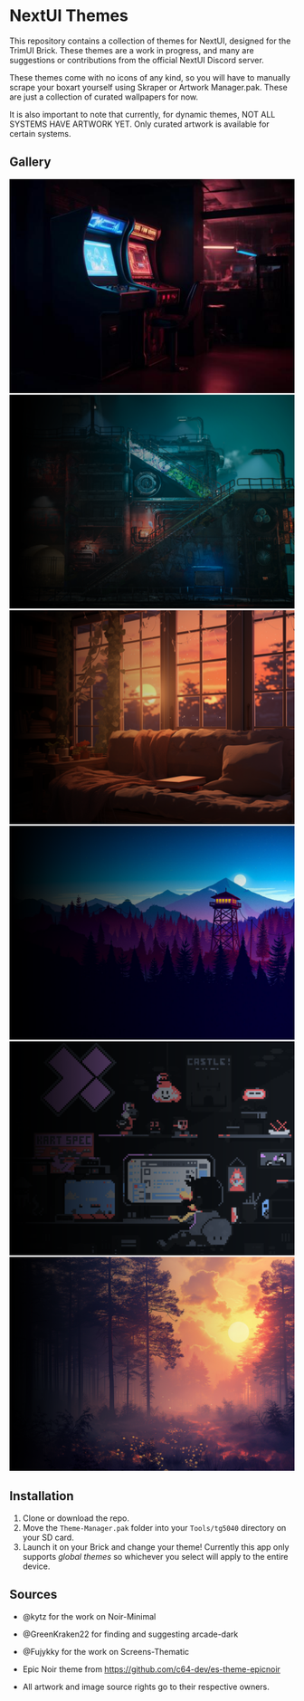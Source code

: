 # NextUI Themes

This repository contains a collection of themes for NextUI, designed for the TrimUI Brick. These themes are a work in progress, and many are suggestions or contributions from the official NextUI Discord server. 

These themes come with no icons of any kind, so you will have to manually scrape your boxart yourself using Skraper or Artwork Manager.pak. These are just a collection of curated wallpapers for now.

It is also important to note that currently, for dynamic themes, NOT ALL SYSTEMS HAVE ARTWORK YET. Only curated artwork is available for certain systems. 

## Gallery

![Arcade-Dark](Theme-Manager.pak/Themes/Global/Arcade-Dark/bg.png)
![Blackstreets](Theme-Manager.pak/Themes/Global/Blackstreets/bg.png)
![Cozy](Theme-Manager.pak/Themes/Global/Cozy/bg.png)
![Firewatch](Theme-Manager.pak/Themes/Global/Firewatch/bg.png)
![Retro-Mario-Chill](Theme-Manager.pak/Themes/Global/Retro-Mario-Chill/bg.png)
![Sunset-Forest](Theme-Manager.pak/Themes/Global/Sunset-Forest/bg.png)

## Installation

1. Clone or download the repo.
2. Move the `Theme-Manager.pak` folder into your `Tools/tg5040` directory on your SD card.
3. Launch it on your Brick and change your theme! Currently this app only supports *global themes* so whichever you select will apply to the entire device.

## Sources

- @kytz for the work on Noir-Minimal
- @GreenKraken22 for finding and suggesting arcade-dark
- @Fujykky for the work on Screens-Thematic

- Epic Noir theme from https://github.com/c64-dev/es-theme-epicnoir
- All artwork and image source rights go to their respective owners.
